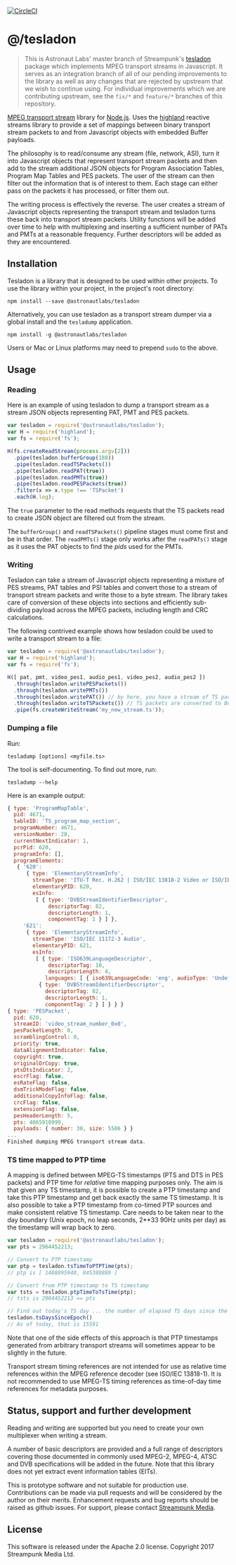 [![CircleCI](https://circleci.com/gh/astronautlabs/tesladon.svg?style=shield&circle-token=:circle-token)](https://circleci.com/gh/astronautlabs/tesladon)
# @/tesladon

> This is Astronaut Labs' master branch of Streampunk's [tesladon](https://github.com/Streampunk/tesladon/pull/4) package which implements MPEG transport streams in Javascript.
> It serves as an integration branch of all of our pending improvements to the library as well as 
> any changes that are rejected by upstream that we wish to continue using. For individual 
> improvements which we are contributing upstream, see the `fix/*` and `feature/*` branches of 
> this repository.

[MPEG transport stream](https://en.wikipedia.org/wiki/MPEG_transport_stream) library for [Node.js](http://nodejs.org/). Uses the [highland](http://highlandjs.org/) reactive streams library to provide a set of mappings between binary transport stream packets to and from Javascript objects with embedded Buffer payloads.

The philosophy is to read/consume any stream (file, network, ASI), turn it into Javascript objects that represent transport stream packets and then add to the stream additional JSON objects for Program Association Tables, Program Map Tables and PES packets. The user of the stream can then filter out the information that is of interest to them. Each stage can either pass on the packets it has processed, or filter them out.

The writing process is effectively the reverse. The user creates a stream of Javascript objects representing the transport stream and tesladon turns these back into transport stream packets. Utility functions will be added over time to help with multiplexing and inserting a sufficient number of PATs and PMTs at a reasonable frequency. Further descriptors will be added as they are encountered.

## Installation

Tesladon is a library that is designed to be used within other projects. To use the library within your project, in the project's root directory:

    npm install --save @astronautlabs/tesladon

Alternatively, you can use tesladon as a transport stream dumper via a global install and the `tesladump` application.

    npm install -g @astronautlabs/tesladon

Users or Mac or Linux platforms may need to prepend `sudo` to the above.

## Usage

### Reading

Here is an example of using tesladon to dump a transport stream as a stream JSON objects representing PAT, PMT and PES packets.

```javascript
var tesladon = require('@astronautlabs/tesladon');
var H = require('highland');
var fs = require('fs');

H(fs.createReadStream(process.argv[2]))
  .pipe(tesladon.bufferGroup(188))
  .pipe(tesladon.readTSPackets())
  .pipe(tesladon.readPAT(true))
  .pipe(tesladon.readPMTs(true))
  .pipe(tesladon.readPESPackets(true))
  .filter(x => x.type !== 'TSPacket')
  .each(H.log);
```

The `true` parameter to the read methods requests that the TS packets read to create JSON object are filtered out from the stream.

The `bufferGroup()` and `readTSPackets()` pipeline stages must come first and be in that order. The `readPMTs()` stage only works after the `readPATs()` stage as it uses the PAT objects to find the _pids_ used for the PMTs.

### Writing

Tesladon can take a stream of Javascript objects representing a mixture of PES streams, PAT tables and PSI tables and convert those to a stream of transport stream packets and write those to a byte stream. The library takes care of conversion of these objects into sections and efficiently sub-dividing payload across the MPEG packets, including length and CRC calculations.

The following contrived example shows how tesladon could be used to write a transport stream to a file:

```javascript
var tesladon = require('@astronautlabs/tesladon');
var H = require('highland');
var fs = require('fs');

H([ pat, pmt, video_pes1, audio_pes1, video_pes2, audio_pes2 ])
  .through(tesladon.writePESPackets())
  .through(tesladon.writePMTs())
  .through(tesladon.writePAT()) // by here, you have a stream of TS packets only
  .through(tesladon.writeTSPackets()) // TS packets are converted to Buffers
  .pipe(fs.createWriteStream('my_new_stream.ts'));
```

### Dumping a file

Run:

    tesladump [options] <myfile.ts>

The tool is self-documenting. To find out more, run:

    tesladump --help

Here is an example output:

```Javascript
{ type: 'ProgramMapTable',
  pid: 4671,
  tableID: 'TS_program_map_section',
  programNumber: 4671,
  versionNumber: 28,
  currentNextIndicator: 1,
  pcrPid: 620,
  programInfo: [],
  programElements:
   { '620':
      { type: 'ElementaryStreamInfo',
        streamType: 'ITU-T Rec. H.262 | ISO/IEC 13818-2 Video or ISO/IEC 11172-2 constrained parameter video stream',
        elementaryPID: 620,
        esInfo:
         [ { type: 'DVBStreamIdentifierDescriptor',
             descriptorTag: 82,
             descriptorLength: 1,
             componentTag: 1 } ] },
     '621':
      { type: 'ElementaryStreamInfo',
        streamType: 'ISO/IEC 11172-3 Audio',
        elementaryPID: 621,
        esInfo:
         [ { type: 'ISO639LanguageDescriptor',
             descriptorTag: 10,
             descriptorLength: 4,
            languages: [ { iso639LanguageCode: 'eng', audioType: 'Undefined' } ] },
          { type: 'DVBStreamIdentifierDescriptor',
            descriptorTag: 82,
            descriptorLength: 1,
            componentTag: 2 } ] } } }
{ type: 'PESPacket',
  pid: 620,
  streamID: 'video_stream_number_0x0',
  pesPacketLength: 0,
  scramblingControl: 0,
  priority: true,
  dataAlignmentIndicator: false,
  copyright: true,
  originalOrCopy: true,
  ptsDtsIndicator: 2,
  escrFlag: false,
  esRateFlag: false,
  dsmTrickModeFlag: false,
  additionalCopyInfoFlag: false,
  crcFlag: false,
  extensionFlag: false,
  pesHeaderLength: 5,
  pts: 4065910999,
  payloads: { number: 30, size: 5506 } }
...
Finished dumping MPEG transport stream data.
```

### TS time mapped to PTP time

A mapping is defined between MPEG-TS timestamps (PTS and DTS in PES packets) and PTP time for _relative_ time mapping purposes only. The aim is that given any TS timestamp, it is possible to create a PTP timestamp and take this PTP timestamp and get back exactly the same TS timestamp. It is also possible to take a PTP timestamp from co-timed PTP sources and make consistent relative TS timestamp. Care needs to be taken near to the day boundary (Unix epoch, no leap seconds, 2**33 90Hz units per day) as the timestamp will wrap back to zero.

```javascript
var tesladon = require('@astronautlabs/tesladon');
var pts = 2964452213;

// Convert to PTP timestamp
var ptp = tesladon.tsTimeToPTPTime(pts);
// ptp is [ 1488095940, 845388889 ]

// Convert from PTP timestamp to TS timestamp
var tsts = tesladon.ptpTimeToTsTime(ptp);
// tsts is 2964452213 == pts

// Find out today's TS day ... the number of elapsed TS days since the Unix epoch
tesladon.tsDaysSinceEpoch()
// As of today, that is 15591
```

Note that one of the side effects of this approach is that PTP timestamps generated from arbitrary transport streams will sometimes appear to be slightly in the future.

Transport stream timing references are not intended for use as relative time references within the MPEG reference decoder (see ISO/IEC 13818-1). It is not recommended to use MPEG-TS timing references as time-of-day time references for metadata purposes.

## Status, support and further development

Reading and writing are supported but you need to create your own multiplexer when writing a stream.

A number of basic descriptors are provided and a full range of descriptors covering those documented in commonly used MPEG-2, MPEG-4, ATSC and DVB specifications will be added in the future. Note that this library does not yet extract event information tables (EITs).

This is prototype software and not suitable for production use. Contributions can be made via pull requests and will be considered by the author on their merits. Enhancement requests and bug reports should be raised as github issues. For support, please contact [Streampunk Media](http://www.streampunk.media/).



## License

This software is released under the Apache 2.0 license. Copyright 2017 Streampunk Media Ltd.
